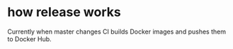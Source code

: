 # how release works

Currently when master changes CI builds Docker images and pushes them to Docker
Hub.

